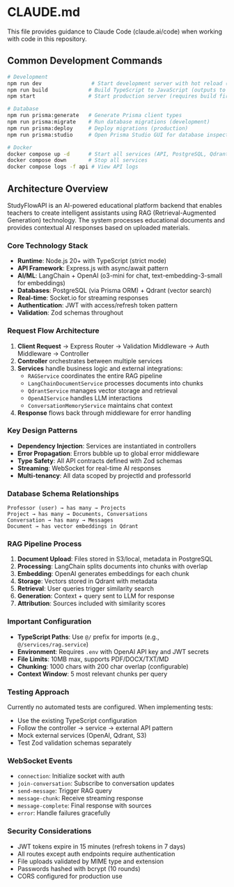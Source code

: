 # CLAUDE.md

This file provides guidance to Claude Code (claude.ai/code) when working with code in this repository.

## Common Development Commands

```bash
# Development
npm run dev                # Start development server with hot reload (nodemon + ts-node)
npm run build             # Build TypeScript to JavaScript (outputs to ./dist)
npm start                 # Start production server (requires build first)

# Database
npm run prisma:generate   # Generate Prisma client types
npm run prisma:migrate    # Run database migrations (development)
npm run prisma:deploy     # Deploy migrations (production)
npm run prisma:studio     # Open Prisma Studio GUI for database inspection

# Docker
docker compose up -d      # Start all services (API, PostgreSQL, Qdrant)
docker compose down       # Stop all services
docker compose logs -f api # View API logs
```

## Architecture Overview

StudyFlowAPI is an AI-powered educational platform backend that enables teachers to create intelligent assistants using RAG (Retrieval-Augmented Generation) technology. The system processes educational documents and provides contextual AI responses based on uploaded materials.

### Core Technology Stack
- **Runtime**: Node.js 20+ with TypeScript (strict mode)
- **API Framework**: Express.js with async/await pattern
- **AI/ML**: LangChain + OpenAI (o3-mini for chat, text-embedding-3-small for embeddings)
- **Databases**: PostgreSQL (via Prisma ORM) + Qdrant (vector search)
- **Real-time**: Socket.io for streaming responses
- **Authentication**: JWT with access/refresh token pattern
- **Validation**: Zod schemas throughout

### Request Flow Architecture
1. **Client Request** → Express Router → Validation Middleware → Auth Middleware → Controller
2. **Controller** orchestrates between multiple services
3. **Services** handle business logic and external integrations:
   - `RAGService` coordinates the entire RAG pipeline
   - `LangChainDocumentService` processes documents into chunks
   - `QdrantService` manages vector storage and retrieval
   - `OpenAIService` handles LLM interactions
   - `ConversationMemoryService` maintains chat context
4. **Response** flows back through middleware for error handling

### Key Design Patterns
- **Dependency Injection**: Services are instantiated in controllers
- **Error Propagation**: Errors bubble up to global error middleware
- **Type Safety**: All API contracts defined with Zod schemas
- **Streaming**: WebSocket for real-time AI responses
- **Multi-tenancy**: All data scoped by projectId and professorId

### Database Schema Relationships
```
Professor (user) → has many → Projects
Project → has many → Documents, Conversations
Conversation → has many → Messages
Document → has vector embeddings in Qdrant
```

### RAG Pipeline Process
1. **Document Upload**: Files stored in S3/local, metadata in PostgreSQL
2. **Processing**: LangChain splits documents into chunks with overlap
3. **Embedding**: OpenAI generates embeddings for each chunk
4. **Storage**: Vectors stored in Qdrant with metadata
5. **Retrieval**: User queries trigger similarity search
6. **Generation**: Context + query sent to LLM for response
7. **Attribution**: Sources included with similarity scores

### Important Configuration
- **TypeScript Paths**: Use `@/` prefix for imports (e.g., `@/services/rag.service`)
- **Environment**: Requires `.env` with OpenAI API key and JWT secrets
- **File Limits**: 10MB max, supports PDF/DOCX/TXT/MD
- **Chunking**: 1000 chars with 200 char overlap (configurable)
- **Context Window**: 5 most relevant chunks per query

### Testing Approach
Currently no automated tests are configured. When implementing tests:
- Use the existing TypeScript configuration
- Follow the controller → service → external API pattern
- Mock external services (OpenAI, Qdrant, S3)
- Test Zod validation schemas separately

### WebSocket Events
- `connection`: Initialize socket with auth
- `join-conversation`: Subscribe to conversation updates
- `send-message`: Trigger RAG query
- `message-chunk`: Receive streaming response
- `message-complete`: Final response with sources
- `error`: Handle failures gracefully

### Security Considerations
- JWT tokens expire in 15 minutes (refresh tokens in 7 days)
- All routes except auth endpoints require authentication
- File uploads validated by MIME type and extension
- Passwords hashed with bcrypt (10 rounds)
- CORS configured for production use